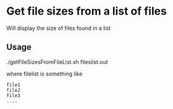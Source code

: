 # Get file sizes from a list of files

Will display the size of files found in a list

## Usage
./getFileSizesFromFileList.sh fileslist.out

where filelist is something like
```
file1
file2
file3
....
```
